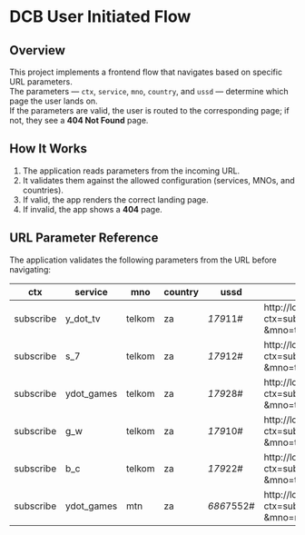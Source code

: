 # DCB User Initiated Flow

## Overview
This project implements a frontend flow that navigates based on specific URL parameters.  
The parameters — `ctx`, `service`, `mno`, `country`, and `ussd` — determine which page the user lands on.  
If the parameters are valid, the user is routed to the corresponding page; if not, they see a **404 Not Found** page.

## How It Works
1. The application reads parameters from the incoming URL.
2. It validates them against the allowed configuration (services, MNOs, and countries).
3. If valid, the app renders the correct landing page.
4. If invalid, the app shows a **404** page.

## URL Parameter Reference

The application validates the following parameters from the URL before navigating:

| ctx        | service     | mno    | country | ussd        | url                                                                 |
|------------|-------------|--------|---------|-------------|----------------------------------------------------------------------|
| subscribe  | y_dot_tv    | telkom | za      | *179*11#    | http://localhost:5173/?ctx=subscribe&service=y_dot_tv<br>&mno=telkom&country=za |
| subscribe  | s_7         | telkom | za      | *179*12#    | http://localhost:5173/?ctx=subscribe&service=s_7<br>&mno=telkom&country=za      |
| subscribe  | ydot_games  | telkom | za      | *179*28#    | http://localhost:5173/?ctx=subscribe&service=ydot_games<br>&mno=telkom&country=za |
| subscribe  | g_w         | telkom | za      | *179*10#    | http://localhost:5173/?ctx=subscribe&service=g_w<br>&mno=telkom&country=za      |
| subscribe  | b_c         | telkom | za      | *179*22#    | http://localhost:5173/?ctx=subscribe&service=b_c<br>&mno=telkom&country=za      |
| subscribe  | ydot_games  | mtn    | za      | *686*7552#  | http://localhost:5173/?ctx=subscribe&service=ydot_games<br>&mno=mtn&country=za  |


